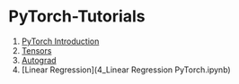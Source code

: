 # PyTorch-Tutorials
1. [PyTorch Introduction](1_PyTorch_Introduction.ipynb)
2. [Tensors](2_Tensors.ipynb)
3. [Autograd](3_Autograd.ipynb)
4. [Linear Regression](4_Linear Regression PyTorch.ipynb)
